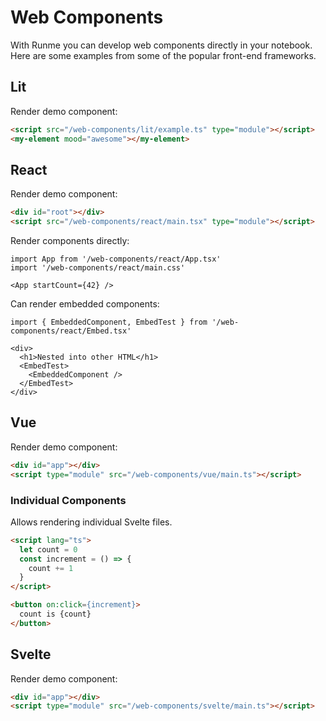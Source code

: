 # Web Components

With Runme you can develop web components directly in your notebook. Here are some examples from some of the popular front-end frameworks.

## Lit

Render demo component:

```html
<script src="/web-components/lit/example.ts" type="module"></script>
<my-element mood="awesome"></my-element>
```

## React

Render demo component:

```html
<div id="root"></div>
<script src="/web-components/react/main.tsx" type="module"></script>
```

Render components directly:

```tsx { framework=react }
import App from '/web-components/react/App.tsx'
import '/web-components/react/main.css'

<App startCount={42} />
```

Can render embedded components:

```tsx { framework=react }
import { EmbeddedComponent, EmbedTest } from '/web-components/react/Embed.tsx'

<div>
  <h1>Nested into other HTML</h1>
  <EmbedTest>
    <EmbeddedComponent />
  </EmbedTest>
</div>
```

## Vue

Render demo component:

```html
<div id="app"></div>
<script type="module" src="/web-components/vue/main.ts"></script>
```

### Individual Components
Allows rendering individual Svelte files.

```html
<script lang="ts">
  let count = 0
  const increment = () => {
    count += 1
  }
</script>

<button on:click={increment}>
  count is {count}
</button>
```

## Svelte

Render demo component:

```html
<div id="app"></div>
<script type="module" src="/web-components/svelte/main.ts"></script>
```
